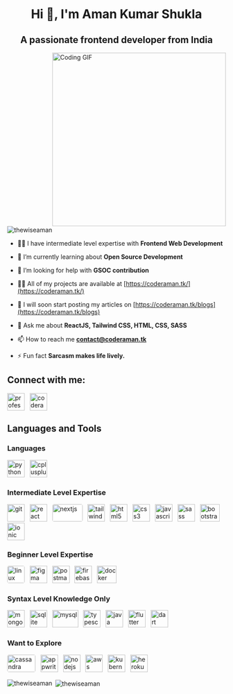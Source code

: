 <h1 align="center">Hi 👋, I'm Aman Kumar Shukla</h1>
<h2 underline="none" align="center">A passionate frontend developer from India</h2>

<img align="right" alt="Coding GIF" width="400" src="https://camo.githubusercontent.com/cae12fddd9d6982901d82580bdf321d81fb299141098ca1c2d4891870827bf17/68747470733a2f2f6d69726f2e6d656469756d2e636f6d2f6d61782f313336302f302a37513379765349765f7430696f4a2d5a2e676966" >
<p align="left"> <img src="https://komarev.com/ghpvc/?username=thewiseaman&label=Profile%20views&color=0e75b6&style=flat" alt="thewiseaman" /> </p>

- 👨‍💻 I have intermediate level expertise with **Frontend Web Development**

- 🌱 I’m currently learning about **Open Source Development**

- 🤝 I’m looking for help with **GSOC contribution**

- 👨‍💻 All of my projects are available at [https://coderaman.tk/](https://coderaman.tk/)

- 📝 I will soon start posting my articles on [https://coderaman.tk/blogs](https://coderaman.tk/blogs)

- 💬 Ask me about **ReactJS, Tailwind CSS, HTML, CSS, SASS**

- 📫 How to reach me **contact@coderaman.tk**

- ⚡ Fun fact **Sarcasm makes life lively.**

<h2 align="left">Connect with me:</h2>
<p align="left">
    <a href="https://linkedin.com/in/professionalaman" target="blank">
        <img align="center" src="https://www.vectorlogo.zone/logos/linkedin/linkedin-tile.svg" alt="professionalaman" height="40" width="40" /></a>
    &nbsp;
    <a href="https://instagram.com/coderamanshukla" target="blank">
        <img align="center" src="https://www.vectorlogo.zone/logos/instagram/instagram-icon.svg" alt="coderamanshukla" height="40" width="40" /></a>
</p>

<h2 align="left">Languages and Tools</h2>
<p align="left">
    <h3 align="left">Languages</h3>
    <a href="https://www.python.org" target="_blank" rel="noreferrer">
        <img src="https://www.vectorlogo.zone/logos/python/python-icon.svg" alt="python" width="40" height="40"/></a>
    &nbsp;
    <a href="https://www.w3schools.com/cpp/" target="_blank" rel="noreferrer">
        <img src="https://upload.wikimedia.org/wikipedia/commons/1/18/ISO_C%2B%2B_Logo.svg" alt="cplusplus" width="40" height="40"/></a>
    <h3 align="left">Intermediate Level Expertise</h3>
    <a href="https://git-scm.com/" target="_blank" rel="noreferrer">
        <img src="https://www.vectorlogo.zone/logos/git-scm/git-scm-icon.svg" alt="git" width="40" height="40"/></a>
    &nbsp;
    <a href="https://reactjs.org/" target="_blank" rel="noreferrer">
        <img src="https://www.vectorlogo.zone/logos/reactjs/reactjs-icon.svg" alt="react" width="40" height="40"/></a>
    &nbsp;
    <a href="https://nextjs.org/" target="_blank" rel="noreferrer">
        <img src="https://upload.wikimedia.org/wikipedia/commons/8/8e/Nextjs-logo.svg" style="background-color: white; border-radius: 0.25rem;" alt="nextjs" width="70" height="40"/></a>
    &nbsp;
    <a href="https://tailwindcss.com/" target="_blank" rel="noreferrer">
        <img src="https://www.vectorlogo.zone/logos/tailwindcss/tailwindcss-icon.svg" alt="tailwind" width="40" height="40"/></a>
    &nbsp;
    <a href="https://www.w3.org/html/" target="_blank" rel="noreferrer">
        <img src="https://www.vectorlogo.zone/logos/w3_html5/w3_html5-icon.svg" alt="html5" width="40" height="40"/></a>
    &nbsp;
    <a href="https://www.w3schools.com/css/" target="_blank" rel="noreferrer">
        <img src="https://www.vectorlogo.zone/logos/w3_css/w3_css-icon.svg" alt="css3" width="40" height="40"/></a>
    &nbsp;
    <a href="https://developer.mozilla.org/en-US/docs/Web/JavaScript" target="_blank" rel="noreferrer">
        <img src="https://upload.vectorlogo.zone/logos/javascript/images/239ec8a4-163e-4792-83b6-3f6d96911757.svg" alt="javascript" width="40" height="40"/></a>
    &nbsp;
    <a href="https://sass-lang.com" target="_blank" rel="noreferrer">
        <img src="https://www.vectorlogo.zone/logos/sass-lang/sass-lang-icon.svg" alt="sass" width="40" height="40"/></a>
    &nbsp;
    <a href="https://getbootstrap.com" target="_blank" rel="noreferrer">
        <img src="https://upload.wikimedia.org/wikipedia/commons/b/b2/Bootstrap_logo.svg" alt="bootstrap" width="45" height="40"/></a>
    &nbsp;
    <a href="https://ionicframework.com" target="_blank" rel="noreferrer">
        <img src="https://upload.wikimedia.org/wikipedia/commons/d/d1/Ionic_Logo.svg" alt="ionic" width="40" height="40"/></a>
    <h3 align="left">Beginner Level Expertise</h3>
    <a href="https://www.linux.org/" target="_blank" rel="noreferrer">
        <img src="https://www.vectorlogo.zone/logos/linux/linux-icon.svg" style="background-color: white; border-radius: 0.25rem;" alt="linux" width="40" height="40"/></a>
    &nbsp;
    <a href="https://www.figma.com/" target="_blank" rel="noreferrer">
        <img src="https://www.vectorlogo.zone/logos/figma/figma-icon.svg" alt="figma" width="40" height="40"/></a>
    &nbsp;
    <a href="https://postman.com" target="_blank" rel="noreferrer">
        <img src="https://www.vectorlogo.zone/logos/getpostman/getpostman-icon.svg" alt="postman" width="40" height="40"/></a>
    &nbsp;
    <a href="https://firebase.google.com/" target="_blank" rel="noreferrer">
        <img src="https://www.vectorlogo.zone/logos/firebase/firebase-icon.svg" alt="firebase" width="40" height="40"/></a>
    &nbsp;
    <a href="https://www.docker.com/" target="_blank" rel="noreferrer">
        <img src="https://www.vectorlogo.zone/logos/docker/docker-official.svg" alt="docker" width="45" height="40"/></a>
    <h3 align="left">Syntax Level Knowledge Only</h3>
    <a href="https://www.mongodb.com/" target="_blank" rel="noreferrer">
        <img src="https://www.vectorlogo.zone/logos/mongodb/mongodb-icon.svg" alt="mongodb" width="40" height="40"/></a>
    &nbsp;
    <a href="https://www.sqlite.org/" target="_blank" rel="noreferrer">
        <img src="https://www.vectorlogo.zone/logos/sqlite/sqlite-icon.svg" alt="sqlite" width="40" height="40"/></a>
    &nbsp;
    <a href="https://www.mysql.com/" target="_blank" rel="noreferrer">
        <img src="https://www.vectorlogo.zone/logos/mysql/mysql-official.svg" alt="mysql" width="60" height="40"/></a>
    &nbsp;
    <a href="https://www.typescriptlang.org/" target="_blank" rel="noreferrer">
        <img src="https://www.vectorlogo.zone/logos/typescriptlang/typescriptlang-icon.svg" alt="typescript" width="40" height="40"/></a>
    &nbsp;
    <a href="https://www.java.com" target="_blank" rel="noreferrer">
        <img src="https://www.vectorlogo.zone/logos/java/java-icon.svg" alt="java" width="40" height="40"/></a>
    &nbsp;
    <a href="https://flutter.dev" target="_blank" rel="noreferrer">
        <img src="https://www.vectorlogo.zone/logos/flutterio/flutterio-icon.svg" alt="flutter" width="40" height="40"/></a>
    &nbsp;
    <a href="https://dart.dev" target="_blank" rel="noreferrer">
        <img src="https://www.vectorlogo.zone/logos/dartlang/dartlang-icon.svg" alt="dart" width="40" height="40"/></a>
    <h3 align="left">Want to Explore</h3>
    <a href="https://cassandra.apache.org/" target="_blank" rel="noreferrer">
        <img src="https://www.vectorlogo.zone/logos/apache_cassandra/apache_cassandra-ar21.svg" style="background-color: white; border-radius: 0.25rem;" alt="cassandra" width="65" height="40"/></a>
    &nbsp;
    <a href="https://appwrite.io" target="_blank" rel="noreferrer">
        <img src="https://www.vectorlogo.zone/logos/appwriteio/appwriteio-icon.svg" alt="appwrite" width="40" height="40"/></a>
    &nbsp;
    <a href="https://nodejs.org" target="_blank" rel="noreferrer">
        <img src="https://www.vectorlogo.zone/logos/nodejs/nodejs-icon.svg" alt="nodejs" width="40" height="40"/></a>
    &nbsp;
    <a href="https://aws.amazon.com" target="_blank" rel="noreferrer">
        <img src="https://www.vectorlogo.zone/logos/amazon_aws/amazon_aws-icon.svg" alt="aws" width="40" height="40"/></a>
    &nbsp;
    <a href="https://kubernetes.io" target="_blank" rel="noreferrer">
        <img src="https://www.vectorlogo.zone/logos/kubernetes/kubernetes-icon.svg" alt="kubernetes" width="40" height="40"/></a>
    &nbsp;
    <a href="https://heroku.com" target="_blank" rel="noreferrer">
        <img src="https://www.vectorlogo.zone/logos/heroku/heroku-icon.svg" alt="heroku" width="40" height="40"/></a>
    &nbsp;
</p>

<p><img align="left" src="https://github-readme-stats.vercel.app/api/top-langs?username=thewiseaman&show_icons=true&locale=en&layout=compact" alt="thewiseaman" /></p>

<p>&nbsp;<img align="center" src="https://github-readme-stats.vercel.app/api?username=thewiseaman&show_icons=true&locale=en" alt="thewiseaman" /></p>
